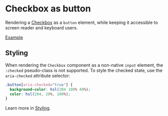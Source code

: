 # Checkbox as button

<p class="description">
  Rendering a <a href="/components/checkbox">Checkbox</a> as a <code>button</code> element, while keeping it accessible to screen reader and keyboard users.
</p>

<a href="./index.tsx" data-playground>Example</a>

## Styling

When rendering the `Checkbox` component as a non-native `input` element, the `:checked` pseudo-class is not supported. To style the checked state, use the `aria-checked` attribute selector:

```css
.button[aria-checked="true"] {
  background-color: hsl(204 100% 40%);
  color: hsl(204, 20%, 100%);
}
```

Learn more in [Styling](/guide/styling).
